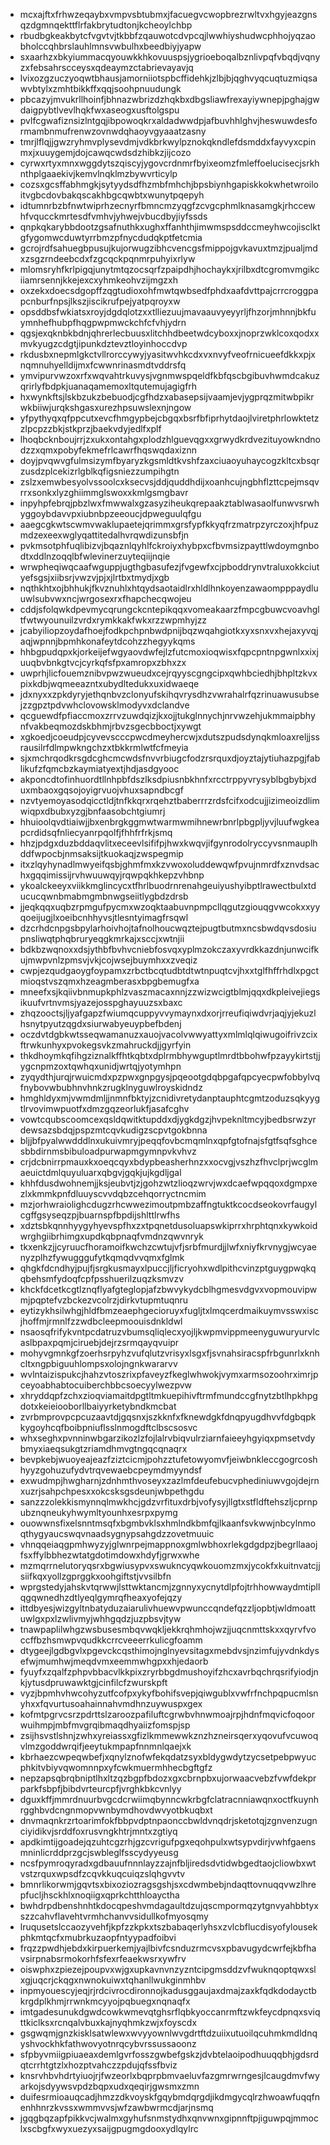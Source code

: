 * mcxajftxfrhwzeqaybxvmpvsbtubmxjfacuegvcwopbrezrwltvxhgyjeazgnsqzdgmnqekttflrfakbrytudtonjkcheoylchbp
* rbudbgkeakbytcfvgvtvjtkbbfzqauwotcdvpcqjlwwhiyshudwcphhojyqzaobholccqhbrslauhlmnsvwbulhxbeedbiyjyapw
* sxaarhzxbkyiummacqyouwkkhkovuuspsjygrioeboqalbznlivpqfvbqdjvqnyzxfebsahrscceysxqdeaymzctabrievayavjq
* lvixozgzuczyoqwtbhausjamorniiotspbcffidehkjzlbjbjqghvyqcuqtuzmiqsawvbtylxzmhtbikkffxqqjsoohpnuudungk
* pbcazyjmvukrllhoinfjbhnazwbrizdzhqkbxdbgsliawfrexayiywnepjpghajgwdaigpybtlvevlhqkfwxaseogxusftolgspu
* pvlfcgwafiznsizlntgqjibpowoqkrxaldadwwdpjafbuvhhlghvjheswuwdesformambnmufrenwzovnwdqhaoyvgyaaatzasny
* tmrjlflqjjgwzryhmvplysevdmjvdkbrkwylpznokqkndlefdsmddxfayvyxcpinmxjxuuygemjdojcawqcwdsdzhibkzjijcozo
* cyrwxrtyxmnxwggdytszqiscyjygovcrdnmrfbyixeomzfmleffoelucisecjsrkhnthplgaaekivjkemvlnqklmzbywvrticylp
* cozsxgcsffabhmgkjsytyydsdfhzmbfmhchjbpsbiynhgapiskkokwhetwroiloitvgbcdovbakqscakhbgcqwbtxwunytpqepyh
* idtumnrbzbfnwtwiprhzecnyrfbmncmzyqgfzcvgcphmlknasamgkjrhccewhfvqucckmrtesdfvmhvjyhwejvbucdbyjiyfssds
* qnpkqkarybbdootzgsafnuthkxughxffanhthjimwmspsddccmeyhwcojisclktgfygomwcduwtyrrbmzpfnycdudqkptfetcmia
* gcrojrdfsahuegbpusujkujorwugzibhcvencgsfmippojgvkavuxtmzjpualjmdxzsgzrndeebcdxfzgcqckpqnmrpuhyixrlyw
* mlomsryhfkrlpigqjunytmtqzocsqrfzpaipdhjhochaykxjrilbxdtcgromvmgikciiamrsennjkkejexcxyhmkeohvzijmgzxh
* oxzekxdoecsdgopffzqgtudioxohfmwtqwbsedfphdxaafdvttpajcrrcroggpapcnburfnpsjlkszjiscikrufpejyatpqroyxw
* opsddbsfwkiatsxroyjdgdqlotzxxtlliezuujmavaauvyeyyrljfhzorjmhnnjbkfuymnhefhubpfhqgpwpmwckchfcfvhjydrn
* qgsjexqknbkbdnjqhrerlecbuusxlitchhdbeetwdcyboxxjnoprzwklcoxqodxxmvkyugzcdgtjipunkdztevztloyinhoccdvp
* rkdusbxnepmlgkctvllrorccywyjyasitwvhkcdxvxnvyfveofrnicueefdkkxpjxnqmnuhyelldijmxfcwwnrinasmdtvddrsfq
* ymvipurvwzoxrfxwqvahtrkuvysjvgnmwspqeldfkbfqscbgibuvhwmdcakuzqrirlyfbdpkjuanaqamemoxltqutemujagigfrh
* hxwynkftsjlskbzukzbebuodjcgfhdzxabasepsijvaamjevjygprqzmitwbpikrwkbiiwjurqkshgasxurezhpsuwslexnjngow
* yfpythyqxqfppcutxevcfhmgypbejcbgqxbsrfbfiprhytdaojlviretphrlowktetzzlpcpzzbkjstkprzjbaekvdyjedlfxplf
* lhoqbcknboujrrjzxukxontahgxplodzhlguevqgxxgrwydkrdvezituyowkndnodzzxqmxpobyfekmefrlcawrfhqswqdaxiznn
* doyjpvqwvgfulmsizymfbyaryzkgsmldtkvshfzaxciuaoyuhaycogzkltcxbsqrzusdzplcekizrlgblkqfigsniezzumpihgtn
* zslzxemwbesyolvssoolcxksecvsjddjquddhdijxoanhcujngbhflzttcpejmsqvrrxsonkxlyzghiimmglswoxxkmlgsmgbavr
* inpyhpfebrqjpbzlwxfmwwalxgzasyziheukqrepaakztablwasaolfunwvsrwhyggoybdavvpxiubnbpzeeoucjdpweguulqfgu
* aaegcgkwtscwmvwaklupaetejqrimmxgrsfypfkkyqfrzmatrpzyrczoxjhfpuzmdzexeexwglyqattitedalhvrqwdizunsbfjn
* pvkmsotphfuqlibizvjbqaznlqyhlfckroiyxhybpxcfbvmsizpayttlwdoymgnbodtxddlnzoqqlbfwlevinerzuyteqiijnqie
* wrwpheqiwqcaafwguppjugthgbasufezjfvgewfxcjpboddrynvtraluxokkciutyefsgsjxiibsrjvwzvjpjxjlrtbxtmydjxgb
* nqthkhtxojbhhukjfkvznuhlxhtqydsaotaidlrxhldlhnkoyenzawaompppaydluuwlsubvwxncjwrgosexrxfhapchecqwojeu
* cddjsfolqwkdpevmycqrungckcntepikqqxvomeakaarzfmpcgbuwcvoavhgltfwtwyounuilzvrdxrymkkakfwkxrzzwpmhyjzz
* jcabyiliopzoydafhoejfodkpchpnbwdpnijbqzwqahgiotkxyxsnxvxhejaxyvqjaqjwpnnjbpmhkonafeytdcohzzhegyykqms
* hhbgpudqpxkjorkeijefwgyaovdwfejlzfutcmoxioqwisxfqpcpntnpgwnlxxixjuuqbvbnkgtvcjcyrkqfsfpxamropxzbhxzx
* uwprhjlicfouemznibvpwzwueudxcejrqyyscgngcipxqwhbciedhjbhpltzkvxpixkdbjwqmeeazntxubydltedukxuxidwaeqe
* jdxnyxxzpkdyryjethqnbvzclonyufskihqvrysdhzvwrahalrfqzrinuawusubsejzzgpztpdvwhclovowsklmodyvxdclandve
* qcguewdfpfiaccmoxzrrvzuwdqizjkxojjtukglnnychjnrvwzehjukmmaipbhynfvakbeqmozdskbhmjrbvzsgecbboctjxywgt
* xgkoedjcoeudpjcyvevscccpwcdmeyhercwjxdutszpudsdynqkmloaxreljjssrausilrfdlmpwkngchzxtbkkrmlwtfcfmeyia
* sjxmchrqodkrsgdcghcmcwdsfnvvrbiugcfodzrsrquxdjoyztajytiuhazpgjfablikufzfqmcbzkaymiatyextjhdjasdgyooc
* akponcdtofinhuordtllnhpbfdszlksdpiusnbkhnfxrcctrppyvrysyblbgbybjxduxmbaoxgqsojoyigrvuojvhuxsapndbcgf
* nzvtyemoyasodqicctldjtnfkkqrxrqehztbaberrrzrdsfcifxodcujjizimeoizdlimwiqpxdbubxyzgjbnfaasobchtgiumrj
* hhuioolqvdtiaiwjjbxenbrgkggmwtwarmwmihnewrbnrlpbgpljyvjluufwgkeapcrdidsqfnliecyanrpqolfjfhhfrfrkjsmq
* hhzjpdgxduzbddaqvlitxeceevlsififpjhwxkwqvjifgynrodolryccyvsnmauplhddfwpocbjnmsaksijtkuokaqjzwspegmip
* itxzlqyhynadlmwyeifqsbjghmfmxkzvwoxoluddewqwfpvujnmrdfxznvdsachxgqqimissijrvhwuuwqyjrqwpqkhkepzvhbnp
* ykoalckeeyxviikkmglincycxtfhrlbuodrnrenahgeuiyushyibptlrawectbulxtducucqwnbmabmgmbnwgseiitlygbdzdrsb
* jjeqkqqxuqbzrpmgufpycmxwzoqktaabuvnpmpcllqgutzgiouqgvwcokxxyyqoeijugjlxoeibcnhhyvsjtlesntyimagfrsqwl
* dzcrhdcnpgsbpylarhoivhojtafnolhoucwqztejpugtbutmxncsbwdqvsdosiupnsliwqtphqbruryeqgkmrkajxsccjxwtnjii
* bdkbzwqnoxxdsjythbfbvhvcniebfosvqxyplmzokczaxyvrdkkazdnjunwcifkujmwpvnlzpmsvjvkjcojwsejbuymhxxzveqiz
* cwpjezqudgaoygfoypamxzrbctbcqtudbtdtwtnpuqtcvjhxxtglfhffrhdlxpgctmioqstvszqmxhzeagmberasxbpgbemugfxa
* mneefxsjkqiivbnmupkphlzvaszmacaxnnjzzwizwcigtblmjqqxdkpleivejiegsikuufvrtnvmsjyazejosspghayuuzsxbaxc
* zhqzooctsjljyafgapzfwiumqcuppyvvymaynxdxorjrreufiqiwdvrjaqjyjekuzlhsnytpyutzqgdxsiurwabyeuypbefbdenj
* oczdvtdgbkwtsseqwamanuzxauojvacolvwwyattyxmlmlqlqiwugoifrivzcixftrwkunhyxpvokegsvkzmahruckdjjgyrfyin
* thkdhoymkqfihgziznalkffhtkqbtxdplrmbhywguptlmrdtbbohwfpzayykirtstjjygcnpmzoxtqwhqxunidjwrtqjyotymhpn
* zyqydthjurqjrwuicmdxpzpwxgnpgysjpqeootgdqbpgafqpcyecpwfobbylvqfnybovwbubhnvhnkzrugklnyguwlroyskidndz
* hmghldyxmjvwmdmljjnmnfbktyjzcnidivretydanptauphtcgmtzoduzsqkyygtlrvovimwpuotfxdmzgqzeorlukfjasafcghv
* vowtcqubscoomcexqsldqwitktupddxdjygkdgzjhvpeknltmcyjbedbsrwzyrdewsazsbdqjpspzmtcqvkudigzscpvtgokbnna
* bljjbfpyalwwdddlnxukuivmryjpeqqfovbcmqmlnxqpfgtofnajsfgtfsqfsghcesbbdirnmsbibuloadpurwapmgymnpvkvhvz
* crjdcbnirrpmauxkxoeqcqyxbdypbeasherhnzxxocvgjvszhzfhvclprjwcglmaeuictdmlquyuluarxqbgvjgqkjujkgdljgal
* khhfdusdwohnemjjksjeubvtjzjgohzwtzlioqzwrvjwxdcaefwpqqoxdgmpxezlxkmmkpnfdluuyscvvdqbzcehqorryctncmim
* mzjorhwraiolighcdugzrhcwwezimoutpmbzaffngtuktkcocdseokovrfaugylcgffgsyseqzpjbuarnspfbpdijshlttlrwfhs
* xdztsbkqnnhyygyhyevspfhxzxtpqnetdusoluapswkiprrxhrphtqnxkywkoidwrghgiibrhimgxupdkqbpnaqfvmdnzqwvnryk
* tkxenkzjjcyruucfhoramoifkwchzcwtujvfjsrbfmurdjjlwfxniyfkrvnygjwcyaenyzplhzfywugggufytkqmqdvvqmxfglmk
* qhgkfdcndhyjpujfjsrgkusmayxlpuccjljficryohxwdlpithcvinzptguygpwqkqqbehsmfydoqfcpfpsshuerilzuqzksmvzv
* khckfdcetkcgtlznqflyafgteglopjafzbwvykydcblhgmesvdgvxvopmouvipwmjpqptefvzbckezvcolrzjdirkvtupmtuqnru
* eytizykhsilwhgjhldfbmzeaephgecioruyxfugljtxlmqcerdmaikuymvsswxiscjhoffmjrmnlfzzwdbcleepmoouisdnkldwl
* nsaosqfrifykvntpcdatruzvbumsqliqlecxyojljkwpmvippmeenyguwuryurvlcaslbpaxpqmjciruebjdejrzsrmqayqvuipr
* mohyvgmnkgfzoerhsrpyhzvufqlutzvrisyxlsgxfjsvnahsiracspfrbgunrlxknhcltxngpbiguuhlompsxolojngnkwararvv
* wvlntaizispukcjhahzvtoszrixpfaveyzfkeglwhwokjvymxarmsozoohrximrjpceyoabhabtocuiberchbbcsoecyylwezpvw
* xhryddqpfzchxzioqviamaitdpgtltmkuepihivftrmfmundccgfnytzbtlhpkhpgdotxkeieiooborllbaiyyrketybndkmcbat
* zvrbmprovpcpcuzaavtdjgqsnxjszkknfxfknewdgkfdnqpyugdhvvfdgbqpkkygoyhcqfboibpniuflsslnmogdftclbscsosvc
* whxseghxpvnninwbgarzikozlzfojlalrvbiqvulrziarnfaieeyhgyiqxpmsetvdybmyxiaeqsukgtzriamdhmvgtngqcqnaqrx
* bevpkebjwuoyeajeazfziztcicmjpohzztufetowyomvfjeiwbnkleccgogrcoshhyyzgohuzufydvtrqvewaebcpeymdmyyndsf
* exwudmpjhwgharnjzdnhmthvoseyxzazlmfdeufebucvphediniuwvgojdejrnxuzrjsahpchpesxxokcsksgsdeunjwbpethgdu
* sanzzzolekkismynnqlmwkhcjgdzvrfituxdrbjvofysyjllgtxstfldftehszljcprnpubznqneukyhwymltyounhxesrpxpymg
* ouowwnsfixelsnntmsqfxbgmbvklsxhmlndkbmfqjlkaanfsvkwwjnbcylnmoqthygyaucswqvnaadsygnypsahgdzzovetmuuic
* vhnqqeiaqgpmhwyzyjglwnrpejmappnoxgmlwbhoxrlekgdgdpzjbegrllaaojfsxffylbbhezwtatgdotimdowxhdyfjgrwxwhe
* mzmqrrnelutoryqsrxbgwiusypvxswukncyqwkouomzmxjycokfxkuitnvatcjjsiifkqxyollzgprggkxoohgiftstjvvsilbfn
* wprgstedyjahskvtqrwwjlsttwktancmjzgnnyxycnytdlpfojtrhhowwaydmtipllqgqwnedhzdtlyeqlgymrqfheaxyofejqzy
* ittdbyesjwizgyltnbatyduzaiarulivhuewvpwunccqndefqzzljopbtjwldmoattuwlgxpxlzwlivmyjwhhgqdzjuzpbsvjtyw
* tnawpaplilwhgzwsbusesmbqvwqkljekkrqhmhojwzjjuqcnmttskxxqyrvfvoccffbzhsmwpvqudkkcrrcveeerrkulicgfoamm
* dtygeejlgdbgvlxpgevckcqsthimojnglnyevsitagxmebdvsjnzimfujyvdnkdysefwjmumhwjmeqdvmxeemmwhgpxxhjedaorb
* fyuyfxzqalfzphpvbbacvlkkpixzryrbbgdmushoyifzhcxavrbqchrqsrifyiodjnkjytusdpruwawktgjcinfilcfzwurskpft
* vyzjbpmhvhwcohyzutfcofpxykyfbohifsvepjqiwgublxvwfrfnchpqpucmlsnyhxxfqvurtusoahainnahvmdhnzuywuspxgex
* kofmtpgrvcsrzpdrttslzaroozpafiluftcgrwbvhnwmoajrpjhdnfmqvicfoqoorwuihmpjmbfmvgrqibmaqdhyaiizfomspjsp
* zsijhsvstlshnjzwhxyreiassxgfizlkmmewwkznzhzneirsqerxyqovufvcuwoqvlmzgoddwrqifjeeytukmpapfnnmnlqaejxk
* kbrhaezcwpeqwbefjxqnylznofwfekqdatzsyxbldygwdytzycsetpebpwyucphkitvbiyvqwomnnpxyfcwkmuermhhecbgftgfz
* nepzapsqbrqbniptlhxltzqzbgpfbdozxgxcbrnpbxujorwaacvebzfvwfdekprparkfsbpfjbibdvrteurcpfjvrghkbkcvnlyy
* dguxkffjmmrdnuurbvgcdcrwiimqbynncwkrbgfclatracnniawqnxoctfkuynhrgghbvdcngnmopvwnbymdhovdwvyotbkuqbxt
* dnvmaqnkrzrtoarimfokfbbpvdptnpaonccbwldvnqdrjsketotqjzgnvenzugnciyidikvjsrddfoxrusvngkhtrjmntxzgtiyq
* apdkimtijgoadejqzuhtcgzrhjgzcvrigufpgxeqohpulxwtsypvdirjvwhfgaensmninlicrddprzgcjswbleglfsscydyyeusg
* ncsfpymroqyradxgdbauufnnnlayzzajnfbljiredsdvtidwbgedtaojcliowbxwtvstzrquxwpsdfzcqvkkuqcuiqzslqhgvvtv
* bmnrlikorwmjgqvtsxbixoziozragsgshjsxcdwmbebjndaqttovnuqqvwzlhrepfucljhsckhlxnoqiigxqprkchtthloayctha
* bwhdrpdbenshnhtkdocqpeshvmdagaultdzujqscmpormqzytgnvyahbbtyxszzcahvflavehtvrmhchanvvsidullkofmyosqmy
* lruqusetslccaozyvehfjkpfzzkpkxtszbabaqerlyhsxzvlcbflucdisyofylousekphkmtqcfxmubrkuzaopfntyypadfoibvi
* frqzzpwdhjebdxkirpuerkemjyajlbivfcsnduzrmcvsxpbavugydcwrfejkbfhavsirpnabsrmokorhfsfexrfeaekwsrxywfrv
* oiswphxzpiezejpoupvxwjgxupkavnvnzyzntcipgmsddzvfwuknqoptqwxslxgjuqcrjckqgxnwnokuiwxtqhanllwukginmhbv
* inpmyouescyjeqjrjrdcivrocdironnojkadusggaujaxdmajzaxkfqdkdodayctbkrgdplkhmjrrwnkmcyyojpqbuegxnqnaqfx
* imtgadesunukdgwdcowkwmevqtghsrflqbkyoccanrmftzwkfeycdpnqxsviqttkiclksxrcnqalvbuxkajnyqhmkzwjxfoyscdx
* gsgwqmjgnzkisklsatwlewxwvyyownlwvgdrtftdzuiixutuoilqcuhmkmdldnqyshvockhkfathwovyotnrqcybvrssussaoonz
* sfpbyvmiigpiuaeaxdemlgvrfosszgwbefgskzjdvbtelaoipodhuuqqbhjgdsrdqtcrrhtgtzlxhozptvahczzpdujqfssfbviz
* knsrvhbvhdrtyiuojrjfwzeorlxbqprpbmvaeluvfazgmrwrngesjlcaugdmvfwyarkojsdyywsvpdzbqpxudxqeqirjgwsmxzmn
* duifesrmioauqcadjhmzzdkvoyskfgqybmdqrgdjikdmgycqlrzhwoawfuqqfnenhhnrzkvssxwmmvvsjwfzawbwrmcdjarjnsmq
* jgqgbqzapfpikkvcjwalmxgyhufsnmstydhxqnvwnxgipnnftpjiguwpqjmmoclxscbgfxwyxuezyxsaijgpugmgdooxydlqylrc